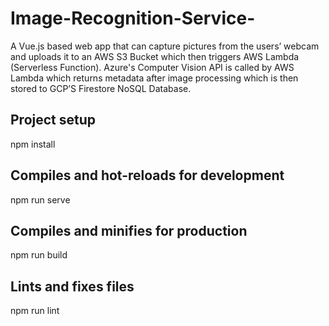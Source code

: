 # Image-Recognition-Service-
A Vue.js based web app that can capture pictures from the users’ webcam and uploads it to an AWS S3 Bucket which then triggers AWS Lambda (Serverless Function). Azure's Computer Vision API is called by AWS Lambda which returns metadata after image processing which is then stored to GCP’S Firestore NoSQL Database.

## Project setup
npm install
## Compiles and hot-reloads for development
npm run serve
## Compiles and minifies for production
npm run build
## Lints and fixes files
npm run lint
